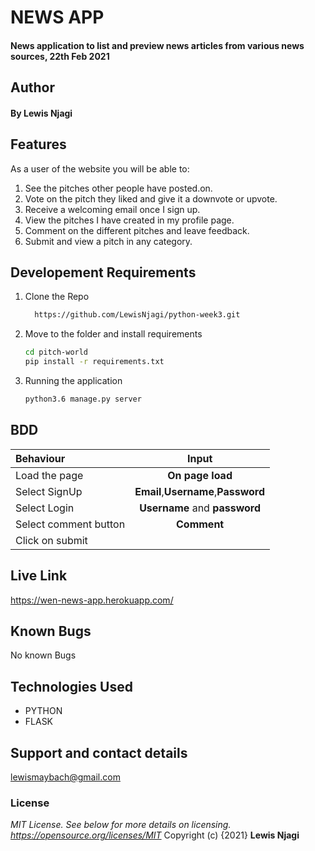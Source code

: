 # NEWS APP
#### News application to list and preview news articles from various news sources, 22th Feb 2021
## Author
#### By **Lewis Njagi**
## Features
As a user of the website you will be able to:
1. See the pitches other people have posted.on.
2. Vote on the pitch they liked and give it a downvote or upvote.
3. Receive a welcoming email once I sign up.
4. View the pitches I have created in my profile page.
5. Comment on the different pitches and leave feedback.
6. Submit and view a pitch in any category.
## Developement Requirements
1. Clone the Repo
      ```bash
        https://github.com/LewisNjagi/python-week3.git
      ```
2. Move to the folder and install requirements
      ```bash
      cd pitch-world
      pip install -r requirements.txt
      ```
3. Running the application
      ```bash
      python3.6 manage.py server
      ```
## BDD
| Behaviour | Input | 
| :---------------- | :---------------: |
| Load the page | **On page load** | 
| Select SignUp| **Email**,**Username**,**Password** | 
| Select Login | **Username** and **password** |
| Select comment button | **Comment** | 
| Click on submit |  
## Live Link
https://wen-news-app.herokuapp.com/
## Known Bugs
No known Bugs
## Technologies Used 
* PYTHON
* FLASK
## Support and contact details
lewismaybach@gmail.com
### License
*MIT License.  See below for more details on licensing. https://opensource.org/licenses/MIT*
Copyright (c) {2021} **Lewis Njagi**
